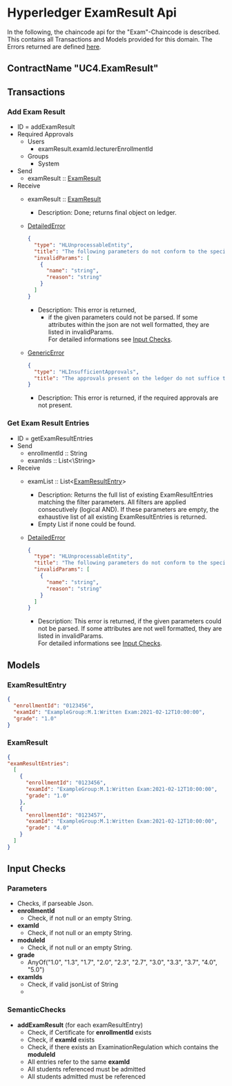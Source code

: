 # Hyperledger ExamResult Api

In the following, the chaincode api for the "Exam"-Chaincode is described.
This contains all Transactions and Models provided for this domain.
The Errors returned are defined [here](errors.md#Errors).

## ContractName "UC4.ExamResult"

## Transactions

### Add Exam Result
- ID = addExamResult
- Required Approvals
  - Users
    - examResult.examId.lecturerEnrollmentId
  - Groups
    - System
- Send
    - examResult :: [ExamResult](#ExamResult)
- Receive
    - examResult :: [ExamResult](#ExamResult)
      -  Description: Done; returns final object on ledger.

    - [DetailedError](errors.md#DetailedError) 
      ```json
      {
        "type": "HLUnprocessableEntity",
        "title": "The following parameters do not conform to the specified format",
        "invalidParams": [
          {
            "name": "string",
            "reason": "string"
          }
        ]
      }
      ```
       - Description: This error is returned, 
         - if the given parameters could not be parsed. If some attributes within the json are not well formatted, they are listed in invalidParams.  
            For detailed informations see [Input Checks](#Checks).
    
    - [GenericError](errors.md#GenericError) 
      ```json
      {
        "type": "HLInsufficientApprovals",
        "title": "The approvals present on the ledger do not suffice to execute this transaction"
      }
      ```
      - Description: This error is returned, if the required approvals are not present.

### Get Exam Result Entries
- ID = getExamResultEntries
- Send
    - enrollmentId :: String
    - examIds :: List<\String\>
- Receive
    - examList :: List\<[ExamResultEntry](#ExamResultEntry)\>
      - Description: Returns the full list of existing ExamResultEntries matching the filter parameters.
        All filters are applied consecutively (logical AND).
        If these parameters are empty, the exhaustive list of all existing ExamResultEntries is returned.
      - Empty List if none could be found.

    - [DetailedError](errors.md#DetailedError) 
      ```json
      {
        "type": "HLUnprocessableEntity",
        "title": "The following parameters do not conform to the specified format",
        "invalidParams": [
          {
            "name": "string",
            "reason": "string"
          }
        ]
      }
      ```
       - Description: This error is returned, if the given parameters could not be parsed. If some attributes are not well formatted, they are listed in invalidParams.  
       For detailed informations see [Input Checks](#Checks).

## <a id="Models" />Models

### <a id="ExamResultEntry" />ExamResultEntry
```json
{
  "enrollmentId": "0123456",
  "examId": "ExampleGroup:M.1:Written Exam:2021-02-12T10:00:00",
  "grade": "1.0"
}
```

### <a id="ExamResult" />ExamResult
```json
{
"examResultEntries":
  [
    {
      "enrollmentId": "0123456",
      "examId": "ExampleGroup:M.1:Written Exam:2021-02-12T10:00:00",
      "grade": "1.0"
    },
    {
      "enrollmentId": "0123457",
      "examId": "ExampleGroup:M.1:Written Exam:2021-02-12T10:00:00",
      "grade": "4.0"
    }
  ]
}
```

## <a id="Checks" />Input Checks
### <a id="parameterChecks" />Parameters
- Checks, if parseable Json.
- **enrollmentId**
  - Check, if not null or an empty String.
- **examId**
  - Check, if not null or an empty String.
- **moduleId**
  - Check, if not null or an empty String.
- **grade**
  - AnyOf("1.0", "1.3", "1.7", "2.0", "2.3", "2.7", "3.0", "3.3", "3.7", "4.0", "5.0")
- **examIds**
  - Check, if valid jsonList of String
  - 
### <a id="semanticChecks" />SemanticChecks
- **addExamResult** (for each examResultEntry)
  - Check, if Certificate for **enrollmentId** exists
  - Check, if **examId** exists
  - Check, if there exists an ExaminationRegulation which contains the **moduleId**
  - All entries refer to the same **examId**
  - All students referenced must be admitted
  - All students admitted must be referenced
